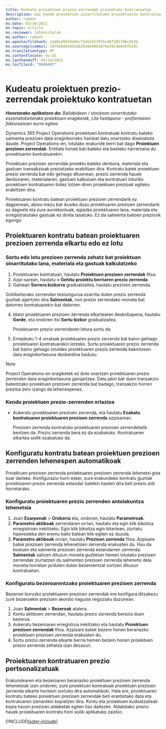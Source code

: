 ```yaml
---
title: Kudeatu proiektuen prezio-zerrendak proiektuko kontratuetan
description: Gai honek proiektuan oinarritutako proiektuaren kontratuan proiektuaren prezio-zerrendak kudeatzeari buruzko informazioa eskaintzen du.
author: rumant
ms.date: 03/30/2021
ms.topic: article
ms.reviewer: johnmichalak
ms.author: rumant
ms.openlocfilehash: 2ad0e260fde65cf3eb32539fbcdb7101796cb53b
ms.sourcegitcommit: c0792bd65d92db25e0e8864879a19c4b93efb10c
ms.translationtype: MT
ms.contentlocale: eu-ES
ms.lasthandoff: 04/14/2022
ms.locfileid: "8600497"
---
```

# <a name="manage-project-price-lists-on-project-contracts"></a>Kudeatu proiektuen prezio-zerrendak proiektuko kontratuetan

_**Honetarako aplikatzen da:** Baliabideen / stockean oinarritutako eszenatokietarako proiektuen eragiketak, Lite hedapena - proformaren fakturazioari aurre egitea_

Dynamics 365 Project Operations proiektuen kontratuak kontratu bateko salmenta prezioen data eraginkorreko hainbat datu onartzeko diseinatuta daude. Project Operations-en, lotutako erakunde berri bat dago **Proiektuen prezioen zerrendak**. Entitate honek bat-bateko eta besteko harremana du proiektuaren kontratuarekin.

Proiektuen prezioen zerrendak proiektu bateko denbora, materiala eta gastuen transakzioak preziatzeko erabiltzen dira. Kontratu batek proiektuen prezio zerrenda bat edo gehiago dituenean, prezio zerrenda hauek denboraren, materialaren, gastuen kalkuluen eta kontratuari loturiko proiektuen kontratuaren bidez lotzen diren proiektuen prezioak egiteko erabiltzen dira.

Proiektuaren kontratu batean proiektuen prezioen zerrendarik ez dagoenean, abisu-mezu bat ikusiko duzu proiektuaren prezioen zerrendarik ez dagoela eta zure aurrekontuak, egiazko proiektuaren lana, materiala eta erregistratutako gastuak ez direla tasatuko. Ez da salmenta balioen preziorik egongo.

## <a name="associate-or-unassociate-a-project-price-list-on-a-project-contract"></a>Proiektuaren kontratu batean proiektuaren prezioen zerrenda elkartu edo ez lotu

### <a name="create-or-associate-a-specific-price-list-for-estimating-project-based-work-material-and-expenses"></a>Sortu edo lotu prezioen zerrenda zehatz bat proiektuan oinarritutako lana, materiala eta gastuak kalkulatzeko

1. Proiektuaren kontratuan, hautatu **Proiektuen prezioen zerrendak** fitxa.
2. Azpi-sarean, hautatu **+ Gehitu proiektu berriaren prezio zerrenda**.
3. Gainean **Sorrera bizkorra** graduatzailea, hautatu prezioen zerrenda. 

  Goitibeherako zerrendan testuingurua ezarrita duten prezio zerrenda guztiak agertzen dira **Salmentak**, non prezio zerrendako moneta bat datorren kontratuarekin bat datorren.
  
4. Idatzi proiektuaren prezioen zerrenda elkartearen deskribapena, hautatu **Gorde**, eta ondoren itxi **Sortu bizkor** graduatzailea.

   Proiektuaren prezio-zerrendaren lotura sortu da.
   
5. Errepikatu 1-4 urratsak proiektuaren prezio zerrenda bat baino gehiago proiektuaren kontratuarekin lotzeko. Sortu proiektuaren prezio zerrenda bat baino gehiago lotutako proiektuaren prezio zerrenda bakoitzean data eraginkortasuna desberdina baduzu.

> [!NOTE]
> Project Operations-en eragiketek ez dute onartzen proiektuaren prezio zerrenden data eraginkortasuna gainjartzea. Data jakin bat duen transakzio batentzako proiektuen prezioen zerrenda bat badago, transakzio horren prezioa zero izango da lehenespenez.

### <a name="remove-a-project-price-list-association"></a>Kendu proiektuen prezio-zerrenden erlazioa

- Aukeratu proiektuaren prezioen zerrenda, eta hautatu **Ezabatu kontratuaren proiektuaren prezioen zerrenda** azpisarean. 

  Prezioen zerrenda kontratuko proiektuaren prezioen zerrendetatik kentzen da. Prezio zerrenda bera ez da ezabatuko. Kontratuaren elkartea soilik ezabatuko da.

## <a name="set-up-automatic-defaulting-of-project-price-lists-on-a-contract"></a>Konfiguratu kontratu batean proiektuen prezioen zerrenden lehenespen automatikoak

Proiektuen prezioen zerrenda proiektuaren prezioen zerrenda lehenetsi gisa ezar daiteke. Konfigurazio horri esker, zure erakundeko kontratu guztiak proiektuaren prezio zerrenda estandar batekin hasten dira beti prezio aldi horretarako.

### <a name="set-up-the-organizational-default-for-project-price-lists"></a>Konfiguratu proiektuaren prezio zerrenden antolakuntza lehenetsia

1. Joan **Ezarpenak** > **Orokorra** eta, ondoren, hautatu **Parametroak**.
2. **Parametro aktiboak** zerrendaren orrian, hautatu eta egin klik bikoitza erregistroan irekitzeko. Egin klik bikoitza egin bitartean, ziurtatu hiperesteka den eremu balio batean klik egiten ez duzula. 
3. **Parametro aktiboak** orrian, hautatu **Prezioen zerrenda** fitxa. Azpisare batek prezioen zerrenda lehenetsien zerrenda erakusten du. Hau da kostuen eta salmenta prezioen zerrenda estandarren zerrenda. **Salmentak** saltzen dituzun moneta guztietan hemen lotutako prezioen zerrendak ziurtatzen du salmenten prezioen zerrenda lehenetsi dela moneta horretan jarduten duten bezeroentzat sortzen dituzun kontratuetan.

### <a name="set-up-a-customer-specific-project-price-list"></a>Konfiguratu bezeroarentzako proiektuaren prezioen zerrenda

Bezeroei buruzko proiektuaren prezioen zerrendak ere konfigura ditzakezu zure bezeroekin prezioen akordio nagusia negoziatu duzunean.

1. Joan **Salmentak** > **Bezeroak** atalera.
2. Kontu aktiboen zerrendan, hautatu prezio zerrenda berezia duen bezeroa.
3. Aukeratu bezeroaren erregistroa irekitzeko eta hautatu **Proiektuen prezioen zerrendak** fitxa. Azpisare batek bezero honen berariazko proiektuen prezioen zerrenda erakusten du. 
4. Sortu prezio zerrenda elkarte berria hemen bezero honen proiektuen prezio zerrenda zehatza izan dezazun.

## <a name="custom-pricing-on-a-project-contract"></a>Proiektuaren kontratuaren prezio pertsonalizatuak

Erakundearen eta bezeroaren berariazko proiektuen prezioen zerrenda lehenetsiak izan ondoren, zure proiektuen kontratuak proiektuen prezioen zerrenda elkarte horiekin sortuko dira automatikoki. Hala ere, proiektuaren kontratu bateko proiektuen prezioen zerrendak beti erantsitako data eta kontratuaren izenarekin kopiatzen dira. Kontu eta proiektuen kudeatzaileak kopia hauen prezioen aldaketak egiten has daitezke. Aldatutako prezio hauek proiektuaren kontratu honi soilik aplikatuko zaizkio.


[!INCLUDE[footer-include](../includes/footer-banner.md)]
